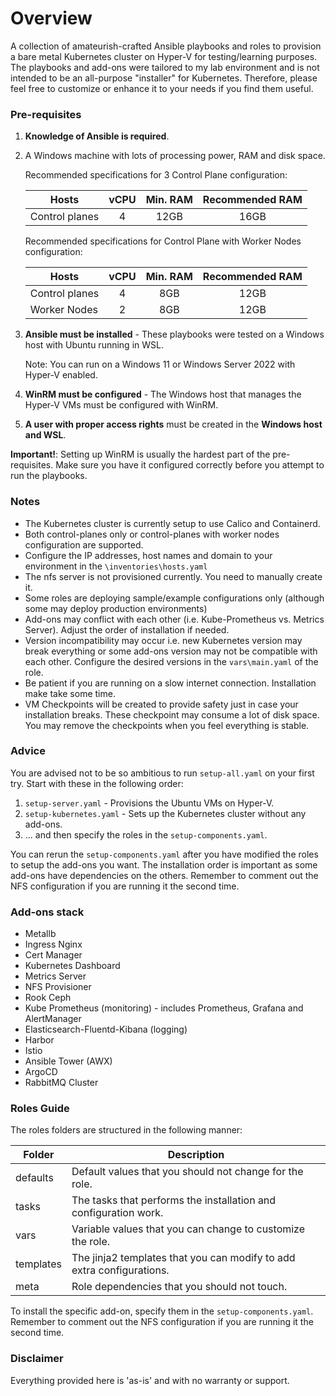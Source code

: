 # Overview
A collection of amateurish-crafted Ansible playbooks and roles to provision a bare metal Kubernetes cluster on Hyper-V for testing/learning purposes. The playbooks and add-ons were tailored to my lab environment and is not intended to be an all-purpose "installer" for Kubernetes. Therefore, please feel free to customize or enhance it to your needs if you find them useful.

### Pre-requisites
1. **Knowledge of Ansible is required**.
2. A Windows machine with lots of processing power, RAM and disk space.

    Recommended specifications for 3 Control Plane configuration:

    | Hosts          | vCPU | Min. RAM  | Recommended RAM |
    | -------------- |:----:|  :----:   |     :----:      |
    | Control planes | 4    | 12GB      | 16GB            |

    Recommended specifications for Control Plane with Worker Nodes configuration:

    | Hosts          | vCPU | Min. RAM  | Recommended RAM |
    | -------------- |:----:|  :----:   |     :----:      |
    | Control planes | 4    | 8GB       | 12GB            |
    | Worker Nodes   | 2    | 8GB       | 12GB            |

3. **Ansible must be installed** - These playbooks were tested on a Windows host with Ubuntu running in WSL.

    Note: You can run on a Windows 11 or Windows Server 2022 with Hyper-V enabled. 
4. **WinRM must be configured** - The Windows host that manages the Hyper-V VMs must be configured with WinRM.
5. **A user with proper access rights** must be created in the **Windows host and WSL**.

**Important!**: Setting up WinRM is usually the hardest part of the pre-requisites. Make sure you have it configured correctly before you attempt to run the playbooks.

### Notes
* The Kubernetes cluster is currently setup to use Calico and Containerd.
* Both control-planes only or control-planes with worker nodes configuration are supported.
* Configure the IP addresses, host names and domain to your environment in the `\inventories\hosts.yaml`
* The nfs server is not provisioned currently. You need to manually create it.
* Some roles are deploying sample/example configurations only (although some may deploy production environments)
* Add-ons may conflict with each other (i.e. Kube-Prometheus vs. Metrics Server). Adjust the order of installation if needed.
* Version incompatibility may occur i.e. new Kubernetes version may break everything or some add-ons version may not be compatible with each other. Configure the desired versions in the `vars\main.yaml` of the role.
* Be patient if you are running on a slow internet connection. Installation make take some time.
* VM Checkpoints will be created to provide safety just in case your installation breaks. These checkpoint may consume a lot of disk space. You may remove the checkpoints when you feel everything is stable.

### Advice
You are advised not to be so ambitious to run `setup-all.yaml` on your first try. Start with these in the following order:
1. `setup-server.yaml` - Provisions the Ubuntu VMs on Hyper-V.
2. `setup-kubernetes.yaml` - Sets up the Kubernetes cluster without any add-ons.
3. ... and then specify the roles in the `setup-components.yaml`.

You can rerun the `setup-components.yaml` after you have modified the roles to setup the add-ons you want. The installation order is important as some add-ons have dependencies on the others. Remember to comment out the NFS configuration if you are running it the second time.

### Add-ons stack
* Metallb
* Ingress Nginx
* Cert Manager
* Kubernetes Dashboard
* Metrics Server
* NFS Provisioner
* Rook Ceph
* Kube Prometheus (monitoring) - includes Prometheus, Grafana and AlertManager
* Elasticsearch-Fluentd-Kibana (logging)
* Harbor
* Istio
* Ansible Tower (AWX)
* ArgoCD
* RabbitMQ Cluster

### Roles Guide

The roles folders are structured in the following manner:

| Folder         | Description |
| -------------- |----         |
| defaults       | Default values that you should not change for the role. |
| tasks          | The tasks that performs the installation and configuration work. |
| vars           | Variable values that you can change to customize the role. |
| templates      | The jinja2 templates that you can modify to add extra configurations. |
| meta           | Role dependencies that you should not touch. |

To install the specific add-on, specify them in the `setup-components.yaml`. Remember to comment out the NFS configuration if you are running it the second time.

### Disclaimer
Everything provided here is 'as-is' and with no warranty or support. 
